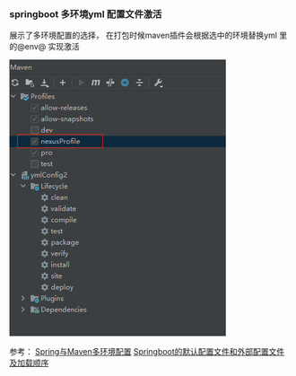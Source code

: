 ### springboot 多环境yml 配置文件激活

展示了多环境配置的选择， 在打包时候maven插件会根据选中的环境替换yml 里的@env@ 实现激活

![img.png](img.png)


参考：
[Spring与Maven多环境配置](https://blog.csdn.net/AngerWind/article/details/105078769)
[Springboot的默认配置文件和外部配置文件及加载顺序](https://blog.csdn.net/qq_41946216/article/details/124816948)